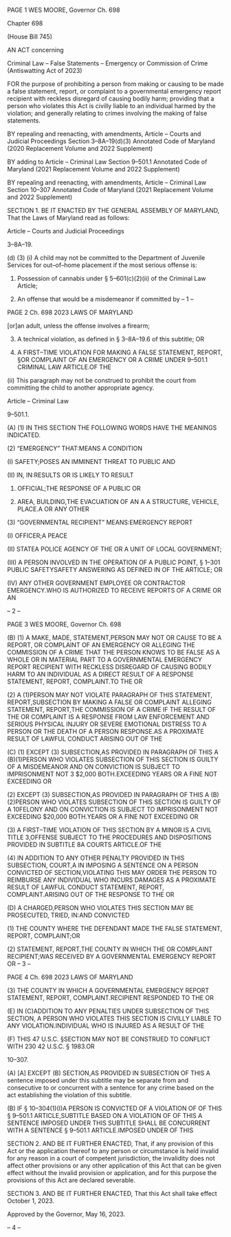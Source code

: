 PAGE 1
WES MOORE, Governor Ch. 698

Chapter 698

(House Bill 745)

AN ACT concerning

Criminal Law – False Statements – Emergency or Commission of Crime
(Antiswatting Act of 2023)

FOR the purpose of prohibiting a person from making or causing to be made a false
statement, report, or complaint to a governmental emergency report recipient with
reckless disregard of causing bodily harm; providing that a person who violates this
Act is civilly liable to an individual harmed by the violation; and generally relating
to crimes involving the making of false statements.

BY repealing and reenacting, with amendments,
Article – Courts and Judicial Proceedings
Section 3–8A–19(d)(3)
Annotated Code of Maryland
(2020 Replacement Volume and 2022 Supplement)

BY adding to
Article – Criminal Law
Section 9–501.1
Annotated Code of Maryland
(2021 Replacement Volume and 2022 Supplement)

BY repealing and reenacting, with amendments,
Article – Criminal Law
Section 10–307
Annotated Code of Maryland
(2021 Replacement Volume and 2022 Supplement)

SECTION 1. BE IT ENACTED BY THE GENERAL ASSEMBLY OF MARYLAND,
That the Laws of Maryland read as follows:

Article – Courts and Judicial Proceedings

3–8A–19.

(d) (3) (i) A child may not be committed to the Department of Juvenile
Services for out–of–home placement if the most serious offense is:

1. Possession of cannabis under § 5–601(c)(2)(ii) of the
Criminal Law Article;

2. An offense that would be a misdemeanor if committed by
– 1 –

PAGE 2
Ch. 698 2023 LAWS OF MARYLAND

[or]an adult, unless the offense involves a firearm;

3. A technical violation, as defined in § 3–8A–19.6 of this
subtitle; OR

4. A FIRST–TIME VIOLATION FOR MAKING A FALSE
STATEMENT, REPORT, §OR COMPLAINT OF AN EMERGENCY OR A CRIME UNDER
9–501.1 CRIMINAL LAW ARTICLE.OF THE

(ii) This paragraph may not be construed to prohibit the court from
committing the child to another appropriate agency.

Article – Criminal Law

9–501.1.

(A) (1) IN THIS SECTION THE FOLLOWING WORDS HAVE THE MEANINGS
INDICATED.

(2) “EMERGENCY” THAT:MEANS A CONDITION

(I) SAFETY;POSES AN IMMINENT THREAT TO PUBLIC AND

(II) IN, IN:RESULTS OR IS LIKELY TO RESULT

1. OFFICIAL;THE RESPONSE OF A PUBLIC OR

2. AREA, BUILDING,THE EVACUATION OF AN A A
STRUCTURE, VEHICLE, PLACE.A OR ANY OTHER

(3) “GOVERNMENTAL RECIPIENT” MEANS:EMERGENCY REPORT

(I) OFFICER;A PEACE

(II) STATEA POLICE AGENCY OF THE OR A UNIT OF LOCAL
GOVERNMENT;

(III) A PERSON INVOLVED IN THE OPERATION OF A PUBLIC
POINT, § 1–301 PUBLIC SAFETYSAFETY ANSWERING AS DEFINED IN OF THE
ARTICLE; OR

(IV) ANY OTHER GOVERNMENT EMPLOYEE OR CONTRACTOR
EMERGENCY.WHO IS AUTHORIZED TO RECEIVE REPORTS OF A CRIME OR AN

– 2 –

PAGE 3
WES MOORE, Governor Ch. 698

(B) (1) A MAKE, MADE, STATEMENT,PERSON MAY NOT OR CAUSE TO BE A
REPORT, OR COMPLAINT OF AN EMERGENCY OR ALLEGING THE COMMISSION OF A
CRIME THAT THE PERSON KNOWS TO BE FALSE AS A WHOLE OR IN MATERIAL PART
TO A GOVERNMENTAL EMERGENCY REPORT RECIPIENT WITH RECKLESS DISREGARD
OF CAUSING BODILY HARM TO AN INDIVIDUAL AS A DIRECT RESULT OF A RESPONSE
STATEMENT, REPORT, COMPLAINT.TO THE OR

(2) A (1)PERSON MAY NOT VIOLATE PARAGRAPH OF THIS
STATEMENT, REPORT,SUBSECTION BY MAKING A FALSE OR COMPLAINT ALLEGING
STATEMENT, REPORT,THE COMMISSION OF A CRIME IF THE RESULT OF THE OR
COMPLAINT IS A RESPONSE FROM LAW ENFORCEMENT AND SERIOUS PHYSICAL
INJURY OR SEVERE EMOTIONAL DISTRESS TO A PERSON OR THE DEATH OF A PERSON
RESPONSE.AS A PROXIMATE RESULT OF LAWFUL CONDUCT ARISING OUT OF THE

(C) (1) EXCEPT (3) SUBSECTION,AS PROVIDED IN PARAGRAPH OF THIS A
(B)(1)PERSON WHO VIOLATES SUBSECTION OF THIS SECTION IS GUILTY OF A
MISDEMEANOR AND ON CONVICTION IS SUBJECT TO IMPRISONMENT NOT
3 $2,000 BOTH.EXCEEDING YEARS OR A FINE NOT EXCEEDING OR

(2) EXCEPT (3) SUBSECTION,AS PROVIDED IN PARAGRAPH OF THIS A
(B)(2)PERSON WHO VIOLATES SUBSECTION OF THIS SECTION IS GUILTY OF A
10FELONY AND ON CONVICTION IS SUBJECT TO IMPRISONMENT NOT EXCEEDING
$20,000 BOTH.YEARS OR A FINE NOT EXCEEDING OR

(3) A FIRST–TIME VIOLATION OF THIS SECTION BY A MINOR IS A CIVIL
TITLE 3,OFFENSE SUBJECT TO THE PROCEDURES AND DISPOSITIONS PROVIDED IN
SUBTITLE 8A COURTS ARTICLE.OF THE

(4) IN ADDITION TO ANY OTHER PENALTY PROVIDED IN THIS
SUBSECTION, COURT,A IN IMPOSING A SENTENCE ON A PERSON CONVICTED OF
SECTION,VIOLATING THIS MAY ORDER THE PERSON TO REIMBURSE ANY
INDIVIDUAL WHO INCURS DAMAGES AS A PROXIMATE RESULT OF LAWFUL CONDUCT
STATEMENT, REPORT, COMPLAINT.ARISING OUT OF THE RESPONSE TO THE OR

(D) A CHARGED,PERSON WHO VIOLATES THIS SECTION MAY BE
PROSECUTED, TRIED, IN:AND CONVICTED

(1) THE COUNTY WHERE THE DEFENDANT MADE THE FALSE
STATEMENT, REPORT, COMPLAINT;OR

(2) STATEMENT, REPORT,THE COUNTY IN WHICH THE OR COMPLAINT
RECIPIENT;WAS RECEIVED BY A GOVERNMENTAL EMERGENCY REPORT OR
– 3 –

PAGE 4
Ch. 698 2023 LAWS OF MARYLAND

(3) THE COUNTY IN WHICH A GOVERNMENTAL EMERGENCY REPORT
STATEMENT, REPORT, COMPLAINT.RECIPIENT RESPONDED TO THE OR

(E) IN (C)ADDITION TO ANY PENALTIES UNDER SUBSECTION OF THIS
SECTION, A PERSON WHO VIOLATES THIS SECTION IS CIVILLY LIABLE TO ANY
VIOLATION.INDIVIDUAL WHO IS INJURED AS A RESULT OF THE

(F) THIS 47 U.S.C. §SECTION MAY NOT BE CONSTRUED TO CONFLICT WITH
230 42 U.S.C. § 1983.OR

10–307.

(A) [A] EXCEPT (B) SECTION,AS PROVIDED IN SUBSECTION OF THIS A
sentence imposed under this subtitle may be separate from and consecutive to or concurrent
with a sentence for any crime based on the act establishing the violation of this subtitle.

(B) IF § 10–304(1)(I)A PERSON IS CONVICTED OF A VIOLATION OF OF THIS
§ 9–501.1 ARTICLE,SUBTITLE BASED ON A VIOLATION OF OF THIS A SENTENCE
IMPOSED UNDER THIS SUBTITLE SHALL BE CONCURRENT WITH A SENTENCE
§ 9–501.1 ARTICLE.IMPOSED UNDER OF THIS

SECTION 2. AND BE IT FURTHER ENACTED, That, if any provision of this Act or
the application thereof to any person or circumstance is held invalid for any reason in a
court of competent jurisdiction, the invalidity does not affect other provisions or any other
application of this Act that can be given effect without the invalid provision or application,
and for this purpose the provisions of this Act are declared severable.

SECTION 3. AND BE IT FURTHER ENACTED, That this Act shall take effect
October 1, 2023.

Approved by the Governor, May 16, 2023.

– 4 –